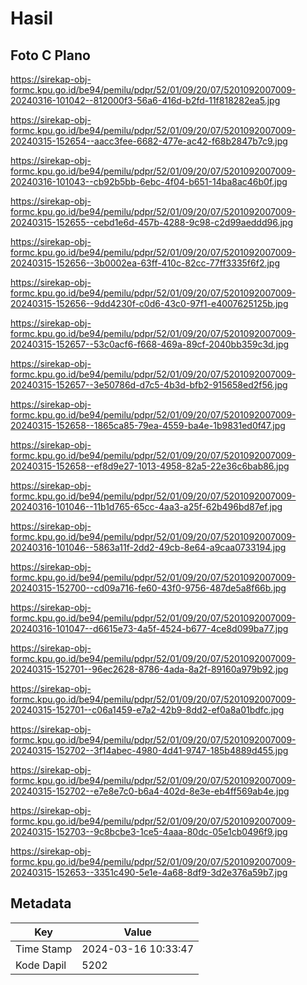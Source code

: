 # Hasil

## Foto C Plano

https://sirekap-obj-formc.kpu.go.id/be94/pemilu/pdpr/52/01/09/20/07/5201092007009-20240316-101042--812000f3-56a6-416d-b2fd-11f818282ea5.jpg

https://sirekap-obj-formc.kpu.go.id/be94/pemilu/pdpr/52/01/09/20/07/5201092007009-20240315-152654--aacc3fee-6682-477e-ac42-f68b2847b7c9.jpg

https://sirekap-obj-formc.kpu.go.id/be94/pemilu/pdpr/52/01/09/20/07/5201092007009-20240316-101043--cb92b5bb-6ebc-4f04-b651-14ba8ac46b0f.jpg

https://sirekap-obj-formc.kpu.go.id/be94/pemilu/pdpr/52/01/09/20/07/5201092007009-20240315-152655--cebd1e6d-457b-4288-9c98-c2d99aeddd96.jpg

https://sirekap-obj-formc.kpu.go.id/be94/pemilu/pdpr/52/01/09/20/07/5201092007009-20240315-152656--3b0002ea-63ff-410c-82cc-77ff3335f6f2.jpg

https://sirekap-obj-formc.kpu.go.id/be94/pemilu/pdpr/52/01/09/20/07/5201092007009-20240315-152656--9dd4230f-c0d6-43c0-97f1-e4007625125b.jpg

https://sirekap-obj-formc.kpu.go.id/be94/pemilu/pdpr/52/01/09/20/07/5201092007009-20240315-152657--53c0acf6-f668-469a-89cf-2040bb359c3d.jpg

https://sirekap-obj-formc.kpu.go.id/be94/pemilu/pdpr/52/01/09/20/07/5201092007009-20240315-152657--3e50786d-d7c5-4b3d-bfb2-915658ed2f56.jpg

https://sirekap-obj-formc.kpu.go.id/be94/pemilu/pdpr/52/01/09/20/07/5201092007009-20240315-152658--1865ca85-79ea-4559-ba4e-1b9831ed0f47.jpg

https://sirekap-obj-formc.kpu.go.id/be94/pemilu/pdpr/52/01/09/20/07/5201092007009-20240315-152658--ef8d9e27-1013-4958-82a5-22e36c6bab86.jpg

https://sirekap-obj-formc.kpu.go.id/be94/pemilu/pdpr/52/01/09/20/07/5201092007009-20240316-101046--11b1d765-65cc-4aa3-a25f-62b496bd87ef.jpg

https://sirekap-obj-formc.kpu.go.id/be94/pemilu/pdpr/52/01/09/20/07/5201092007009-20240316-101046--5863a11f-2dd2-49cb-8e64-a9caa0733194.jpg

https://sirekap-obj-formc.kpu.go.id/be94/pemilu/pdpr/52/01/09/20/07/5201092007009-20240315-152700--cd09a716-fe60-43f0-9756-487de5a8f66b.jpg

https://sirekap-obj-formc.kpu.go.id/be94/pemilu/pdpr/52/01/09/20/07/5201092007009-20240316-101047--d6615e73-4a5f-4524-b677-4ce8d099ba77.jpg

https://sirekap-obj-formc.kpu.go.id/be94/pemilu/pdpr/52/01/09/20/07/5201092007009-20240315-152701--96ec2628-8786-4ada-8a2f-89160a979b92.jpg

https://sirekap-obj-formc.kpu.go.id/be94/pemilu/pdpr/52/01/09/20/07/5201092007009-20240315-152701--c06a1459-e7a2-42b9-8dd2-ef0a8a01bdfc.jpg

https://sirekap-obj-formc.kpu.go.id/be94/pemilu/pdpr/52/01/09/20/07/5201092007009-20240315-152702--3f14abec-4980-4d41-9747-185b4889d455.jpg

https://sirekap-obj-formc.kpu.go.id/be94/pemilu/pdpr/52/01/09/20/07/5201092007009-20240315-152702--e7e8e7c0-b6a4-402d-8e3e-eb4ff569ab4e.jpg

https://sirekap-obj-formc.kpu.go.id/be94/pemilu/pdpr/52/01/09/20/07/5201092007009-20240315-152703--9c8bcbe3-1ce5-4aaa-80dc-05e1cb0496f9.jpg

https://sirekap-obj-formc.kpu.go.id/be94/pemilu/pdpr/52/01/09/20/07/5201092007009-20240315-152653--3351c490-5e1e-4a68-8df9-3d2e376a59b7.jpg


## Metadata

| Key        | Value               |
| ---------- | ------------------- |
| Time Stamp | 2024-03-16 10:33:47 |
| Kode Dapil | 5202                |



